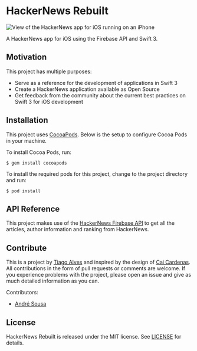 # HackerNews Rebuilt

![View of the HackerNews app for iOS running on an iPhone](http://i.imgur.com/n5jkOfJ.jpg)

A HackerNews app for iOS using the Firebase API and Swift 3.

## Motivation

This project has multiple purposes:
* Serve as a reference for the development of applications in Swift 3
* Create a HackerNews application available as Open Source
* Get feedback from the community about the current best practices on Swift 3 for iOS development

## Installation

This project uses [CocoaPods](https://cocoapods.org). Below is the setup to configure Cocoa Pods in your machine.

To install Cocoa Pods, run:
```
$ gem install cocoapods
```

To install the required pods for this project, change to the project directory and run:
```
$ pod install
```

## API Reference

This project makes use of the [HackerNews Firebase API](https://github.com/HackerNews/API) to get all the articles, author information and ranking from HackerNews.

## Contribute

This is a project by [Tiago Alves](https://twitter.com/alvesjtiago/) and inspired by the design of [Cai Cardenas](https://dribbble.com/shots/2057590-Hacker-News-iPhone-App). All contributions in the form of pull requests or comments are welcome. If you experience problems with the project, please open an issue and give as much detailed information as you can.

Contributors:
* [André Sousa](https://twitter.com/_andre_sousa)

## License

HackerNews Rebuilt is released under the MIT license. See [LICENSE](LICENSE) for details.